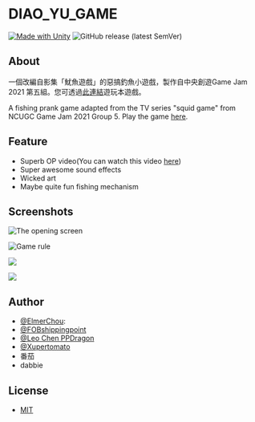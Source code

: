 # DIAO_YU_GAME
[![Made with Unity](https://img.shields.io/badge/Made%20with-Unity-57b9d3.svg?style=for-the-badge&logo=unity)](https://unity3d.com)
<img alt="GitHub release (latest SemVer)" src="https://img.shields.io/github/v/release/elmerchou/DIAO_YU_GAME?style=for-the-badge">

## About
一個改編自影集「魷魚遊戲」的惡搞釣魚小遊戲，製作自中央創遊Game Jam 2021 第五組。您可透過[此連結](https://fobshippingpoint.itch.io/diaoyu)遊玩本遊戲。

A fishing prank game adapted from the  TV series "squid game"  from NCUGC Game Jam 2021 Group 5.
Play the game [here](https://fobshippingpoint.itch.io/diaoyu).

## Feature

- Superb OP video(You can watch this video [here](https://www.youtube.com/watch?v=U11SHElFuKQ&ab_channel=%E7%A7%91%E7%9A%93%E4%B8%8D%E8%A6%81))
- Super awesome sound effects
- Wicked art
- Maybe quite fun fishing mechanism


## Screenshots

![The opening screen](https://i.imgur.com/yqyX4mY.png)

![Game rule](https://i.imgur.com/INWEpsU.jpg)

![](https://i.imgur.com/if9fS5j.jpg)

![](https://i.imgur.com/BdCa39a.jpg)

## Author

- [@ElmerChou](https://github.com/elmerchou):
- [@FOBshippingpoint](https://github.com/FOBshippingpoint)
- [@Leo Chen PPDragon](https://github.com/zx123497)
- [@Xupertomato](https://github.com/Xupertomato)
- 番茄
- dabbie

## License

- [MIT](https://choosealicense.com/licenses/mit/)

